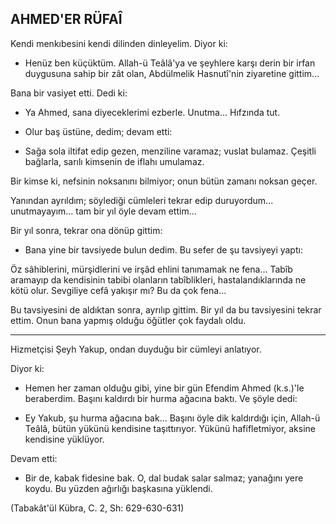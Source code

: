 ## AHMED'ER RÜFAÎ

Kendi menkıbesini kendi dilinden dinleyelim. Diyor ki:

- Henüz ben küçüktüm. Allah-ü Teâlâ'ya ve şeyhlere karşı derin bir irfan duygusuna sahip bir zât olan, Abdülmelik Hasnutî'nin ziyare­tine gittim...

Bana bir vasiyet etti. Dedi ki:

- Ya Ahmed, sana diyeceklerimi ezberle. Unutma... Hıfzında tut.

- Olur baş üstüne, dedim; devam etti:

- Sağa sola iltifat edip gezen, menziline varamaz; vuslat bulamaz. Çeşitli bağlarla, sarılı kimsenin de iflahı umulamaz.

Bir kimse ki, nefsinin noksanını bilmiyor; onun bütün zamanı nok­san geçer.

Yanından ayrıldım; söylediği cümleleri tekrar edip duruyordum... unutmayayım... tam bir yıl öyle devam ettim...

Bir yıl sonra, tekrar ona dönüp gittim:

- Bana yine bir tavsiyede bulun dedim. Bu sefer de şu tavsiyeyi yaptı:

Öz sâhiblerini, mürşidlerini ve irşâd ehlini tanımamak ne fena... Tabîb aramayıp da kendisinin tabibi olanların tabîblikleri, hastalandık­larında ne kötü olur. Sevgiliye cefâ yakışır mı? Bu da çok fena...

Bu tavsiyesini de aldıktan sonra, ayrılıp gittim. Bir yıl da bu tavsi­yesini tekrar ettim. Onun bana yapmış olduğu öğütler çok faydalı oldu.

<hr>

Hizmetçisi Şeyh Yakup, ondan duyduğu bir cümleyi anlatıyor.

Diyor ki:

- Hemen her zaman olduğu gibi, yine bir gün Efendim Ahmed (k.s.)'le beraberdim. Başını kaldırdı bir hurma ağacına baktı. Ve şöyle dedi:

- Ey Yakub, şu hurma ağacına bak... Başını öyle dik kaldırdığı için, Allah-ü Teâlâ, bütün yükünü kendisine taşıttırıyor. Yükünü hafif­letmiyor, aksine kendisine yüklüyor.

Devam etti:

- Bir de, kabak fidesine bak. O, dal budak salar salmaz; yanağını yere koydu. Bu yüzden ağırlığı başkasına yüklendi.

(Tabakât'ül Kübra, C. 2, Sh: 629-630-631)
